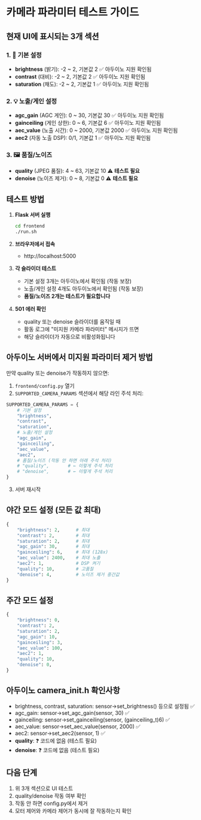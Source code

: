 # 카메라 파라미터 테스트 가이드

## 현재 UI에 표시되는 3개 섹션

### 1. 🌟 기본 설정
- **brightness** (밝기): -2 ~ 2, 기본값 2 ✅ 아두이노 지원 확인됨
- **contrast** (대비): -2 ~ 2, 기본값 2 ✅ 아두이노 지원 확인됨
- **saturation** (채도): -2 ~ 2, 기본값 1 ✅ 아두이노 지원 확인됨

### 2. 💡 노출/게인 설정
- **agc_gain** (AGC 게인): 0 ~ 30, 기본값 30 ✅ 아두이노 지원 확인됨
- **gainceiling** (게인 상한): 0 ~ 6, 기본값 6 ✅ 아두이노 지원 확인됨
- **aec_value** (노출 시간): 0 ~ 2000, 기본값 2000 ✅ 아두이노 지원 확인됨
- **aec2** (자동 노출 DSP): 0/1, 기본값 1 ✅ 아두이노 지원 확인됨

### 3. 🖼️ 품질/노이즈
- **quality** (JPEG 품질): 4 ~ 63, 기본값 10 ⚠️ **테스트 필요**
- **denoise** (노이즈 제거): 0 ~ 8, 기본값 0 ⚠️ **테스트 필요**

## 테스트 방법

1. **Flask 서버 실행**
   ```bash
   cd frontend
   ./run.sh
   ```

2. **브라우저에서 접속**
   - http://localhost:5000

3. **각 슬라이더 테스트**
   - 기본 설정 3개는 아두이노에서 확인됨 (작동 보장)
   - 노출/게인 설정 4개도 아두이노에서 확인됨 (작동 보장)
   - **품질/노이즈 2개는 테스트가 필요합니다**

4. **501 에러 확인**
   - quality 또는 denoise 슬라이더를 움직일 때
   - 활동 로그에 "미지원 카메라 파라미터" 메시지가 뜨면
   - 해당 슬라이더가 자동으로 비활성화됩니다

## 아두이노 서버에서 미지원 파라미터 제거 방법

만약 quality 또는 denoise가 작동하지 않으면:

1. `frontend/config.py` 열기
2. `SUPPORTED_CAMERA_PARAMS` 섹션에서 해당 라인 주석 처리:

```python
SUPPORTED_CAMERA_PARAMS = {
    # 기본 설정
    "brightness",
    "contrast",
    "saturation",
    # 노출/게인 설정
    "agc_gain",
    "gainceiling",
    "aec_value",
    "aec2",
    # 품질/노이즈 (작동 안 하면 아래 주석 처리)
    # "quality",       # ← 이렇게 주석 처리
    # "denoise",       # ← 이렇게 주석 처리
}
```

3. 서버 재시작

## 야간 모드 설정 (모든 값 최대)

```python
{
    "brightness": 2,      # 최대
    "contrast": 2,        # 최대
    "saturation": 2,      # 최대
    "agc_gain": 30,       # 최대
    "gainceiling": 6,     # 최대 (128x)
    "aec_value": 2400,    # 최대 노출
    "aec2": 1,            # DSP 켜기
    "quality": 10,        # 고품질
    "denoise": 4,         # 노이즈 제거 중간값
}
```

## 주간 모드 설정

```python
{
    "brightness": 0,
    "contrast": 2,
    "saturation": 2,
    "agc_gain": 10,
    "gainceiling": 3,
    "aec_value": 100,
    "aec2": 1,
    "quality": 10,
    "denoise": 0,
}
```

## 아두이노 camera_init.h 확인사항

- brightness, contrast, saturation: sensor->set_brightness() 등으로 설정됨 ✅
- agc_gain: sensor->set_agc_gain(sensor, 30) ✅
- gainceiling: sensor->set_gainceiling(sensor, (gainceiling_t)6) ✅
- aec_value: sensor->set_aec_value(sensor, 2000) ✅
- aec2: sensor->set_aec2(sensor, 1) ✅
- **quality**: ❓ 코드에 없음 (테스트 필요)
- **denoise**: ❓ 코드에 없음 (테스트 필요)

## 다음 단계

1. 위 3개 섹션으로 UI 테스트
2. quality/denoise 작동 여부 확인
3. 작동 안 하면 config.py에서 제거
4. 모터 제어와 카메라 제어가 동시에 잘 작동하는지 확인

